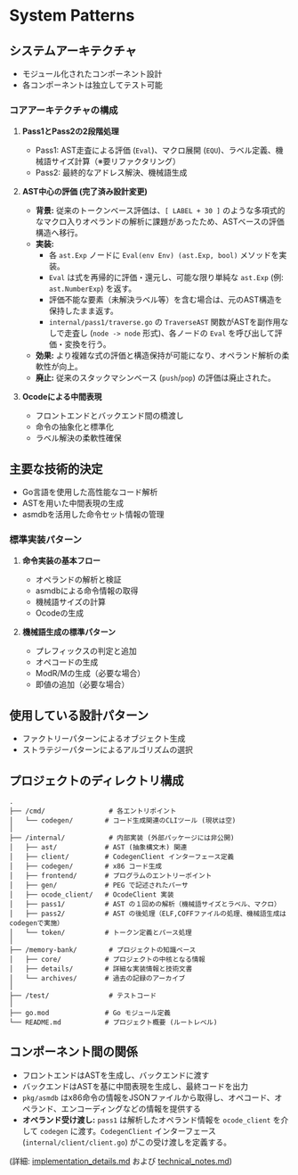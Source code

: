 # System Patterns

## システムアーキテクチャ
- モジュール化されたコンポーネント設計
- 各コンポーネントは独立してテスト可能

### コアアーキテクチャの構成
1. **Pass1とPass2の2段階処理**
   - Pass1: AST走査による評価 (`Eval`)、マクロ展開 (`EQU`)、ラベル定義、機械語サイズ計算（※要リファクタリング）
   - Pass2: 最終的なアドレス解決、機械語生成

2. **AST中心の評価 (完了済み設計変更)**
   - **背景:** 従来のトークンベース評価は、`[ LABEL + 30 ]` のような多項式的なマクロ入りオペランドの解析に課題があったため、ASTベースの評価構造へ移行。
   - **実装:**
     - 各 `ast.Exp` ノードに `Eval(env Env) (ast.Exp, bool)` メソッドを実装。
     - `Eval` は式を再帰的に評価・還元し、可能な限り単純な `ast.Exp` (例: `ast.NumberExp`) を返す。
     - 評価不能な要素（未解決ラベル等）を含む場合は、元のAST構造を保持したまま返す。
     - `internal/pass1/traverse.go` の `TraverseAST` 関数がASTを副作用なしで走査し (`node -> node` 形式)、各ノードの `Eval` を呼び出して評価・変換を行う。
   - **効果:** より複雑な式の評価と構造保持が可能になり、オペランド解析の柔軟性が向上。
   - **廃止:** 従来のスタックマシンベース (`push`/`pop`) の評価は廃止された。

3. **Ocodeによる中間表現**
   - フロントエンドとバックエンド間の橋渡し
   - 命令の抽象化と標準化
   - ラベル解決の柔軟性確保

## 主要な技術的決定
- Go言語を使用した高性能なコード解析
- ASTを用いた中間表現の生成
- asmdbを活用した命令セット情報の管理

### 標準実装パターン
1. **命令実装の基本フロー**
   - オペランドの解析と検証
   - asmdbによる命令情報の取得
   - 機械語サイズの計算
   - Ocodeの生成

2. **機械語生成の標準パターン**
   - プレフィックスの判定と追加
   - オペコードの生成
   - ModR/Mの生成（必要な場合）
   - 即値の追加（必要な場合）

## 使用している設計パターン
- ファクトリーパターンによるオブジェクト生成
- ストラテジーパターンによるアルゴリズムの選択

## プロジェクトのディレクトリ構成
```
.
├── /cmd/                # 各エントリポイント
│   └── codegen/        # コード生成関連のCLIツール (現状は空)
│
├── /internal/           # 内部実装 (外部パッケージには非公開)
│   ├── ast/            # AST (抽象構文木) 関連
│   ├── client/         # CodegenClient インターフェース定義
│   ├── codegen/        # x86 コード生成
│   ├── frontend/       # プログラムのエントリーポイント
│   ├── gen/            # PEG で記述されたパーサ
│   ├── ocode_client/   # OcodeClient 実装
│   ├── pass1/          # AST の１回めの解析（機械語サイズとラベル、マクロ）
│   ├── pass2/          # AST の後処理（ELF,COFFファイルの処理、機械語生成はcodegenで実施）
│   └── token/          # トークン定義とパース処理
│
├── /memory-bank/        # プロジェクトの知識ベース
│   ├── core/           # プロジェクトの中核となる情報
│   ├── details/        # 詳細な実装情報と技術文書
│   └── archives/       # 過去の記録のアーカイブ
│
├── /test/               # テストコード
│
├── go.mod              # Go モジュール定義
└── README.md           # プロジェクト概要 (ルートレベル)
```

## コンポーネント間の関係
- フロントエンドはASTを生成し、バックエンドに渡す
- バックエンドはASTを基に中間表現を生成し、最終コードを出力
- `pkg/asmdb` はx86命令の情報をJSONファイルから取得し、オペコード、オペランド、エンコーディングなどの情報を提供する
- **オペランド受け渡し:** `pass1` は解析したオペランド情報を `ocode_client` を介して `codegen` に渡す。`CodegenClient` インターフェース (`internal/client/client.go`) がこの受け渡しを定義する。

(詳細: [implementation_details.md](../details/implementation_details.md) および [technical_notes.md](../details/technical_notes.md))
